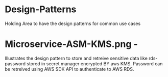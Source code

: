 # Design-Patterns
Holding Area to have the design patterns for common use cases

# Microservice-ASM-KMS.png - 
  Illustrates the design pattern to store and retreive sensitive data like rds-password stored in secret manager encrypted BY aws KMS. 
  Password can be retreived using AWS SDK API to authenticate to AWS RDS.
